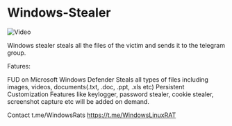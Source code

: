 # Windows-Stealer
![Video](https://old.bitchute.com/video/MGPjkWRV7DLM/)

Windows stealer steals all the files of the victim and sends it to the telegram group.

Fatures:

FUD on Microsoft Windows Defender
Steals all types of files including images, videos, documents(.txt, .doc, .ppt, .xls etc)
Persistent
Customization Features like keylogger, password stealer, cookie stealer, screenshot capture etc will be added on demand.

Contact t.me/WindowsRats 
https://t.me/WindowsLinuxRAT
